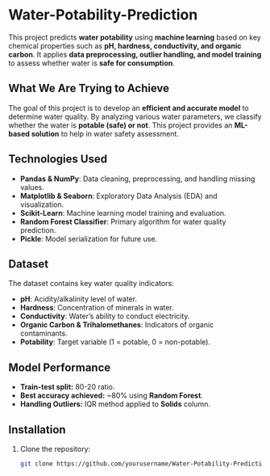 # Water-Potability-Prediction

This project predicts **water potability** using **machine learning** based on key chemical properties such as **pH, hardness, conductivity, and organic carbon**. It applies **data preprocessing, outlier handling, and model training** to assess whether water is **safe for consumption**.

## What We Are Trying to Achieve
The goal of this project is to develop an **efficient and accurate model** to determine water quality. By analyzing various water parameters, we classify whether the water is **potable (safe) or not**. This project provides an **ML-based solution** to help in water safety assessment.

## Technologies Used
- **Pandas & NumPy**: Data cleaning, preprocessing, and handling missing values.
- **Matplotlib & Seaborn**: Exploratory Data Analysis (EDA) and visualization.
- **Scikit-Learn**: Machine learning model training and evaluation.
- **Random Forest Classifier**: Primary algorithm for water quality prediction.
- **Pickle**: Model serialization for future use.

## Dataset
The dataset contains key water quality indicators:
- **pH**: Acidity/alkalinity level of water.
- **Hardness**: Concentration of minerals in water.
- **Conductivity**: Water’s ability to conduct electricity.
- **Organic Carbon & Trihalomethanes**: Indicators of organic contaminants.
- **Potability**: Target variable (1 = potable, 0 = non-potable).

## Model Performance
- **Train-test split:** 80-20 ratio.
- **Best accuracy achieved:** ~80% using **Random Forest**.
- **Handling Outliers:** IQR method applied to **Solids** column.

## Installation
1. Clone the repository:  
   ```bash
   git clone https://github.com/yourusername/Water-Potability-Prediction.git
